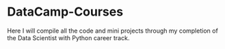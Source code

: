 # DataCamp-Courses

Here I will compile all the code and mini projects through my completion of the Data Scientist with Python career track.
